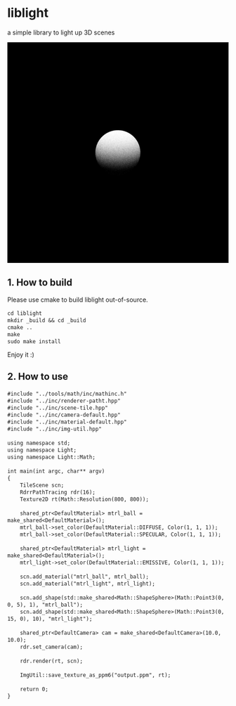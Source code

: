 # liblight
a simple library to light up 3D scenes

![first-sample-img](./sample-imgs/001-2018-august-18-23_40.PNG)

## 1. How to build
Please use cmake to build liblight out-of-source.

	cd liblight
	mkdir _build && cd _build
	cmake ..
	make
	sudo make install

Enjoy it :)

## 2. How to use
	
	#include "../tools/math/inc/mathinc.h"
	#include "../inc/renderer-patht.hpp"
	#include "../inc/scene-tile.hpp"
	#include "../inc/camera-default.hpp"
	#include "../inc/material-default.hpp"
	#include "../inc/img-util.hpp"
	
	using namespace std;
	using namespace Light;
	using namespace Light::Math;
	
	int main(int argc, char** argv)
	{
		TileScene scn;
		RdrrPathTracing rdr(16);
		Texture2D rt(Math::Resolution(800, 800));
	
		shared_ptr<DefaultMaterial> mtrl_ball = make_shared<DefaultMaterial>();
		mtrl_ball->set_color(DefaultMaterial::DIFFUSE, Color(1, 1, 1));
		mtrl_ball->set_color(DefaultMaterial::SPECULAR, Color(1, 1, 1));
	
		shared_ptr<DefaultMaterial> mtrl_light = make_shared<DefaultMaterial>();
		mtrl_light->set_color(DefaultMaterial::EMISSIVE, Color(1, 1, 1));
	
		scn.add_material("mtrl_ball", mtrl_ball);
		scn.add_material("mtrl_light", mtrl_light);
	
		scn.add_shape(std::make_shared<Math::ShapeSphere>(Math::Point3(0, 0, 5), 1), "mtrl_ball");
		scn.add_shape(std::make_shared<Math::ShapeSphere>(Math::Point3(0, 15, 0), 10), "mtrl_light");
	
		shared_ptr<DefaultCamera> cam = make_shared<DefaultCamera>(10.0, 10.0);
		rdr.set_camera(cam);
	
		rdr.render(rt, scn);
	
		ImgUtil::save_texture_as_ppm6("output.ppm", rt);
	
		return 0;
	}